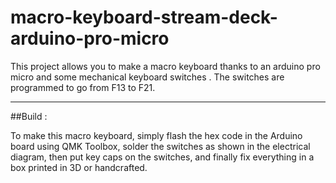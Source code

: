 # macro-keyboard-stream-deck-arduino-pro-micro
This project allows you to make a macro keyboard thanks to an arduino pro micro and some mechanical keyboard switches . The switches are programmed to go from F13 to F21. 

_______________________________________________________________________________________________________________________________________________________________________________
##Build :

To make this macro keyboard, simply flash the hex code in the Arduino board using QMK Toolbox, solder the switches as shown in the electrical diagram, then put key caps on the switches, and finally fix everything in a box printed in 3D or handcrafted.
